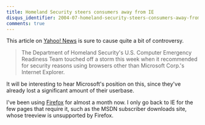 ```yaml
---
title: Homeland Security steers consumers away from IE
disqus_identifier: 2004-07-homeland-security-steers-consumers-away-from-ie
comments: true
---
```


This article on [Yahoo! News][1] is sure to cause quite a bit of controversy. 

>The Department of Homeland Security's U.S. Computer Emergency Readiness Team touched off a storm this week when it recommended for security reasons using browsers other than Microsoft Corp.'s Internet Explorer.

It will be interesting to hear Microsoft's position on this, since they've already lost a significant amount of their userbase. 

I've been using [Firefox][2] for almost a month now. I only go back to IE for the few pages that require it, such as the MSDN subscriber downloads site, whose treeview is unsupported by Firefox.

[1]:http://story.news.yahoo.com/news?tmpl=story&amp;cid=74&amp;e=3&amp;u=/cmp/20040702/tc_cmp/22103407
[2]:http://www.mozilla.org/products/firefox/
